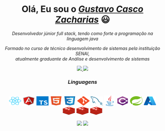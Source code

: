 <div>
  <h1 align="center">Olá, Eu sou o <a href="https://www.linkedin.com/in/guszacha/"><i>Gustavo Casco Zacharias</i></a> 😃️</h1>
</div>

<p align="center"><i>Desenvolvedor júnior full stack, tendo como forte a programação na linguagem java</i></p>
<p align="center"><i>Formado no curso de técnico desenvolvimento de sistemas pela instituição SENAI, <br> atualmente graduante de Análise e desenvolvimento de sistemas</i></p>

<div align="center">
  <a href="https://github.com/GustavoCasco">
    <img height="150em" src="https://github-readme-stats.vercel.app/api?username=GustavoCasco&count_private=true&include_all_commits=true&show_icons=true&theme=dracula&hide_border=false&show_owner=true"/>
    <img height="150em" src="https://github-readme-stats.vercel.app/api/top-langs/?username=GustavoCasco&theme=dracula&hide_border=false&&layout=compact"/>
  </a>
</div>


<h3 align="center"><i>Linguagens</i></h3>
<div align="center" valign="top"><br>
  <img align="center" alt="React" height="30" width="40" src="https://raw.githubusercontent.com/devicons/devicon/master/icons/react/react-original.svg">
  <img align="center" alt="Angular" height="30" width="40" src="https://raw.githubusercontent.com/devicons/devicon/master/icons/angularjs/angularjs-original.svg"> 
  <img align="center" alt="Js" height="30" width="40" src="https://raw.githubusercontent.com/devicons/devicon/master/icons/typescript/typescript-plain.svg">
  <img align="center" alt="HTML" height="30" width="40" src="https://raw.githubusercontent.com/devicons/devicon/master/icons/html5/html5-original.svg">
  <img align="center" alt="CSS" height="30" width="40" src="https://raw.githubusercontent.com/devicons/devicon/master/icons/css3/css3-original.svg">
  <img align="center" alt="git" height="30" width="40" src="https://raw.githubusercontent.com/devicons/devicon/master/icons/git/git-original.svg">
  <img align="center" alt="github" height="30" width="40" src="https://raw.githubusercontent.com/devicons/devicon/master/icons/mysql/mysql-original.svg"> 
  <img align="center" alt="Java" height="35" width="35" src="https://raw.githubusercontent.com/devicons/devicon/master/icons/java/java-original.svg">
  <img align="center" alt="CSharp" height="30" width="40" src="https://raw.githubusercontent.com/devicons/devicon/master/icons/csharp/csharp-original.svg">
  <img align="center" alt="Spring" height="30" width="40" src="https://raw.githubusercontent.com/devicons/devicon/master/icons/spring/spring-original.svg"> 
  <img align="center" alt="Azure" height="30" width="40" src="https://raw.githubusercontent.com/devicons/devicon/master/icons/azure/azure-original.svg">
  <img align="center" alt="Redis" height="30" width="40" src="https://raw.githubusercontent.com/devicons/devicon/master/icons/redis/redis-original.svg"> 
  <img align="center" alt="Redis" height="30" width="40" src="https://raw.githubusercontent.com/devicons/devicon/master/icons/redis/redis-original.svg"> 
  <img align="center" alt="Redis" height="30" width="40" src="https://raw.githubusercontent.com/devicons/devicon/master/icons/redis/redis-original.svg"> 
</div><br>

<div align="center">
  <a href="https://www.linkedin.com/in/guszacha/" target="_blank"><img src="https://img.shields.io/badge/-LinkedIn-%230077B5?style=for-the-badge&logo=linkedin&logoColor=white" target="_blank"></a> 
  <a href="mailto:gustavoo.cascoo@gmail.com"><img src="https://img.shields.io/badge/-Gmail-%23333?style=for-the-badge&logo=gmail&logoColor=white" target="_blank"></a>
</div>

